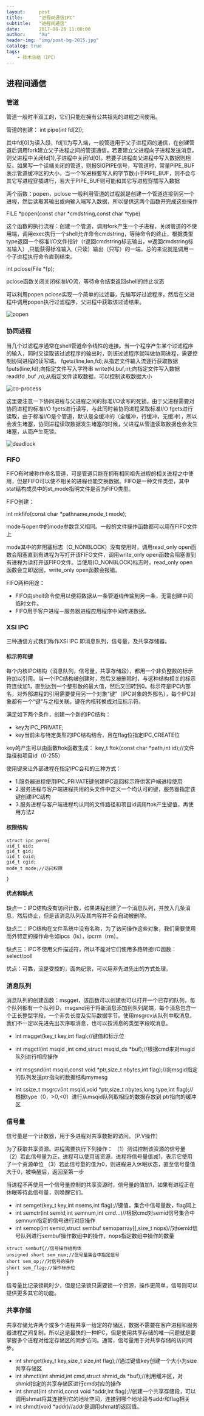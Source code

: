 ```yaml
---
layout:     post
title:      "进程间通信IPC"
subtitle:   "进程间通信"
date:       2017-08-28 11:00:00
author:     "Xu"
header-img: "img/post-bg-2015.jpg"
catalog: true
tags:
    - 技术总结（IPC）
---
```


## 进程间通信

### 管道

管道一般时半双工的，它们只能在拥有公共祖先的进程之间使用。

管道的创建：
int pipe(int fd[2]);

其中fd[0]为读入段，fd[1]为写入端，一般管道用于父子进程间的通信，在创建管道后调用fork建立父子进程之间的管道通信。若要建立父进程向子进程发送消息，则父进程中关闭fd[1],子进程中关闭fd[0]。若要子进程向父进程中写入数据则相反。如果写一个读端关闭的管道，则报SIGPIPE信号，写管道时，常量PIPE_BUF表示管道缓冲区的大小，当一个写进程要写入的字节数小于PIPE_BUF，则不会与其它写进程穿插进行，若大于PIPE_BUF则可能和其它写进程穿插写入数据

两个函数：popen，pclose
一般利用管道的过程就是创建一个管道连接到另一个进程，然后读取其输出或向输入端写入数据，所以提供这两个函数开完成这些操作

FILE *popen(const char *cmdstring,const char *type) 

这个函数的执行流程：创建一个管道，调用fork产生一个子进程，关闭管道的不使用端，调用exec执行一个shell允许命令cmdstring，等待命令的终止，根据类型type返回一个标准I/O文件指针（r返回cmdstring标志输出，w返回cmdstring标准输入）,只能获得标准输入（只读）输出（只写）的一端，总的来说就是调用一个子进程执行命令直到结束。
  
int pclose(File *fp);

pclose函数关闭关闭标准I/O流，等待命令结束返回shell的终止状态

可以利用popen pclose实现一个简单的过滤器，先编写好过滤程序，然后在父进程中调用popen执行过滤程序，父进程中获取该过滤结果。
       
![popen](/img/popen.png)

### 协同进程

当几个过滤程序通常在shell管道命令线性的连接。当一个程序产生某个过滤程序的输入，同时又读取该过滤程序的输出时，则该过滤程序就叫做协同进程，需要控制协同进程的读写端。
fgets(line,len,fd);从指定文件输入流逐行获取数据
fputs(line,fd);向指定文件写入字符串
write(fd,buf,n);向指定文件写入数据
read(fd ,buf ,n);从指定文件读取数据，可以控制读取数据大小

![co-process](/img/co-process.png)

这里要注意一下协同进程与父进程之间的标准I/O读写的死锁。由于父进程需要对协同进程的标准I/O fgets进行读写，与此同时若协同进程采取标准I/O fgets进行读取，由于标准I/O是个管道，默认是全缓冲的（全缓冲，行缓冲，无缓冲），所以会发生堵塞，协同进程读取数据发生堵塞的时候，父进程从管道读取数据也会发生堵塞，从而产生死锁。

![deadlock](/img/deadlock.png)

### FIFO

FIFO有时被称作命名管道，可是管道只能在拥有相同祖先进程的相关进程之中使用，但是FIFO可以使不相关的进程也能交换数据。FIFO是一种文件类型，其中stat结构成员中的st_mode指明文件是否为FIFO类型。

FIFO创建：

int mkfifo(const char *pathname,mode_t mode);

mode与open中的mode参数含义相同。一般的文件操作函数都可以用在FIFO文件上

mode其中的非阻塞标志（O_NONBLOCK）没有使用时，调用read_only open函数会阻塞直到有进程为写打开该FIFO文件，调用write_only open函数会阻塞直到有进程为读打开该FIFO文件。当使用(O_NONBLOCK)标志时，read_only open函数会立即返回，write_only open函数会报错。

FIFO两种用途：
* FIFO由shell命令使用以便将数据从一条管道线传输到另一条，无需创建中间临时文件。
* FIFO用于客户进程－服务器进程应用程序中间传递数据。


### XSI IPC

三种通信方式我们称作XSI IPC 即消息队列，信号量，及共享存储器。

#### 标示符和键
每个内核IPC结构（消息队列，信号量，共享存储段），都用一个非负整数的标示符加以引用。当一个IPC结构被创建时，然后又被删除时，与这种结构相关的标示符连续加1，直到达到一个整形数的最大值，然后又回转到0。标示符是IPC内部名，对外部进程的引用需要使用另一个对象“键”（IPC对象的外部名），每个IPC对象都有一个“键“与之相关联。键在内核转换成对应标示符。

满足如下两个条件，创建一个新的IPC结构：

* key为IPC_PRIVATE;
* key当前未与特定类型的IPC结构结合，且在flag位指定IPC_CREATE位

key的产生可以由函数ftok函数生成：
key_t ftok(const char *path,int id);//文件路径和项目id（0-255）

使用键来让外部进程在指定IPC会和的三种方式：

* 1.服务器进程使用IPC_PRIVATE键创建IPC返回标示符供客户端进程使用
* 2.服务进程与客户端进程共用的头文件中定义一个均认可的键，服务器指定该键创建IPC结构
* 3.服务进程与客户端进程均认同的文件路径和项目id调用ftok产生键值，再使用方法2

#### 权限结构

```
struct ipc_perm{
uid_t uid;
gid_t gid;
uid_t cuid;
gid_t cgid;
mode_t mode;//访问权限

}

``` 

#### 优点和缺点

缺点一：IPC结构没有访问计数，如果进程创建了一个消息队列，并放入几条消息，然后终止，但是该消息队列及其内容并不会自动被删除。

缺点二：IPC结构在文件系统中没有名称，为了访问操作这些对象，我们需要使用而外特定的操作命令如ipcs（ls），ipcrm（rm）。

缺点三：IPC不使用文件描述符，所以不能对它们使用多路转接I/O函数：select/poll

优点：可靠，流是受控的，面向纪录，可以用非先进先出的方式处理。

### 消息队列

消息队列的创建函数：msgget，该函数可以创建也可以打开一个已存的队列，每个队列都有一个队列ID，msgsnd用于将新消息添加到队列尾端，每个消息包含一个正长整型字段，一个非负长度及实际数据字节。使用msgrcv从队列中取消息，我们不一定以先进先出次序取消息，也可以按消息的类型字段取消息。

* int msgget(key_t key,int flag);//键值和标示位

* int msgctl(int msqid ,int cmd,struct msqid_ds *buf);//根据cmd来对msgid队列进行相应操作

* int msgsnd(int msqid,const void *ptr,size_t nbytes,int flag);//向msgid指定的队列发送ptr指向的数据结构mymesg

* int ssize_t msgrcv(int msqid,void *ptr,size_t nbytes,long type,int flag);//根据type（0，>0,<0）进行从msqid队列取相应的数据存放到 ptr指向的缓冲区

### 信号量

信号量是一个计数器，用于多进程对共享数据的访问。（P.V操作）

为了获取共享资源。进程需要执行下列操作：
（1）测试控制该资源的信号量
（2）若此信号量为正，进程可以使用该资源，进程将信号量值减1，表示它使用了一个资源单位
（3）若此信号量的值为0，则进程进入休眠状态，直至信号量值大于0，被唤醒后，返回至第一步

当进程不再使用一个信号量控制的共享资源时，信号量的值加1，如果有进程正在休眠等待此信号量，则唤醒它们。

* int semget(key_t key,int nsems,int flag);//键值，集合中信号量数，flag同上
* int semctr(int semid,int semnum,int cmd...)//根据cmd对semid信号集合中semnum指定的信号进行对应操作
* int semop(int semid,struct sembuf semoparray[],size_t nops)//对semid信号队列进行sembuf操作数组中的操作，nops指定数组中操作的数量

```
struct sembuf{//信号操作结构体
unsigned short sem_num;//信号量集合中指定信号
short sem_op;//对信号的操作
short sem_flag;//操作标示位
}
```
信号量比记录锁耗时少，但是记录锁只需要锁一个资源，操作更简单，信号则可以提供更多其它的功能。

### 共享存储

共享存储允许两个或多个进程共享一给定的存储区，数据不需要在客户进程和服务器进程之间复制，所以这是最快的一种IPC，但是使用共享存储的唯一问题就是要掌握多个进程对给定存储区的同步访问。通常，信号量用于对共享存储的访问同步。

* int shmget(key_t key,size_t size,int flag);//通过键值key创建一个大小为size共享存储区
* int shmctl(int shmid,int cmd,struct shmid_ds *buf);//利用缓冲区，对shmid指定的共享存储区进行cmd对应的操作
* int shmat(int shmid,const void *addr,int flag);//创建一个共享存储段，可以调用shmat将其连接到它的地址空间，连接到哪个地址段与addr和flag相关
* int shmdt(void *addr)//addr是调用shmat的返回值。 














              

